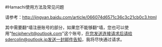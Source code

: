 
#Hamachi使用方法及常见问题


请参考：http://jingyan.baidu.com/article/066074d6571c36c3c21cb0c3.html

其中需要翻^墙注册账号的部分，如果您不能够翻^墙，您也可以使用"feciphervit@outlook.com"这个账号，在您发送连接请求后请给sdercolin@outlook.jp发送一封邮件告知，我将尽快通过请求。








